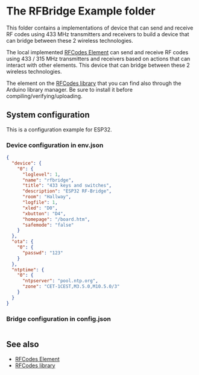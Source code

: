 # The RFBridge Example folder

This folder contains a implementations of device that can send and receive RF codes using 433
MHz transmitters and receivers to build a device that can bridge between these 2 wireless
technologies.

The local implemented [RFCodes Element] can send and receive RF codes using 433 / 315 MHz transmitters and receivers
based on actions that can interact with other elements. This device that can bridge between these 2 wireless technologies.

The element on the [RFCodes library](https://github.com/mathertel/rfcodes) that you can find
also through the Arduino library manager. Be sure to install it before
compiling/verifying/uploading.


## System configuration

This is a configuration example for ESP32.

### Device configuration in env.json

``` json
{
  "device": {
    "0": {
      "loglevel": 1,
      "name": "rfbridge",
      "title": "433 keys and switches",
      "description": "ESP32 RF-Bridge",
      "room": "Hallway",
      "logfile": 1,
      "xled": "D0",
      "xbutton": "D4",
      "homepage": "/board.htm",
      "safemode": "false"
    }
  },
  "ota": {
    "0": {
      "passwd": "123"
    }
  },
  "ntptime": {
    "0": {
      "ntpserver": "pool.ntp.org",
      "zone": "CET-1CEST,M3.5.0,M10.5.0/3"
    }
  }
}
```


### Bridge configuration in config.json

``` json

```

## See also

* [RFCodes Element]
* [RFCodes library]

<!-- See also [_RFGateway] -->
<!-- https://homeding.github.io/elements/rfcodes.htm -->

<!-- https://homeding.github.io/stories/story-outdoorsensor.htm -->
<!-- https://homeding.github.io/examples/rfbridge.htm -->

[RFCodes Element]: https://homeding.github.io/elements/rfcodes.md
[RFCodes library]: https://github.com/mathertel/rfcodes